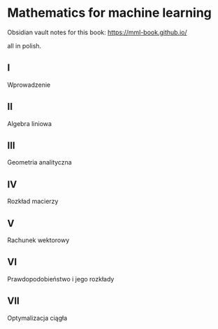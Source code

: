 # Mathematics for machine learning


Obsidian vault notes for this book:
https://mml-book.github.io/

all in polish.

## I
Wprowadzenie
## II 
Algebra liniowa
## III
Geometria analityczna
## IV
Rozkład macierzy
## V 
Rachunek wektorowy
## VI
Prawdopodobieństwo i jego rozkłady
## VII
Optymalizacja ciągła

